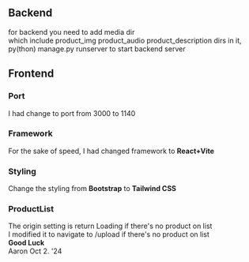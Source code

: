 ## Backend

for backend you need to add media dir  
which include product_img product_audio product_description dirs in it,  
py(thon) manage.py runserver to start backend server

## Frontend
### Port
I had change to port from 3000 to 1140
### Framework
For the sake of speed, I had changed framework to __React+Vite__
### Styling
Change the styling from __Bootstrap__ to __Tailwind CSS__
### ProductList
The origin setting is return Loading if there's no product on list  
I modified it to navigate to /upload if there's no product on list  
__Good Luck__  
Aaron Oct 2. '24
